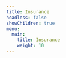 ```yaml
---
title: Insurance
headless: false
showChildren: true
menu:
  main:
    title: Insurance
    weight: 10
---
```

